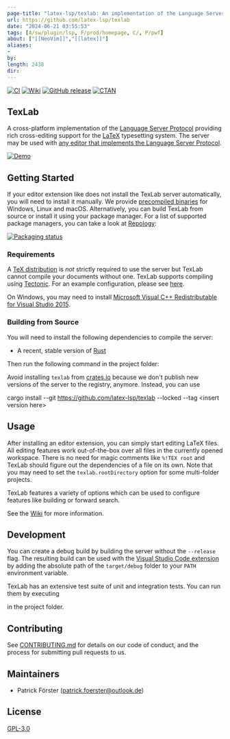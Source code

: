 ```yaml
---
page-title: "latex-lsp/texlab: An implementation of the Language Server Protocol for LaTeX"
url: https://github.com/latex-lsp/texlab
date: "2024-06-21 03:55:53"
tags: [A/sw/plugin/lsp, F/prod/homepage, C/, P/pwf]
about: ["[[NeoVim]]","[[latex]]"]
aliases: 
- 
by: 
length: 2438
dir: 
---
```


[![CI](https://github.com/latex-lsp/texlab/workflows/CI/badge.svg)](https://github.com/latex-lsp/texlab/actions) [![Wiki](https://camo.githubusercontent.com/75236a41cea4421cca696706e1defc6ad4058b443977e4be931692eeb23878ef/68747470733a2f2f696d672e736869656c64732e696f2f62616467652f646f63732d57696b692d73756363657373)](https://github.com/latex-lsp/texlab/wiki) [![GitHub release](https://camo.githubusercontent.com/3b2febfdf0e7dc87fd7e7e1efbf12e3a699ee32df59d346888ff292c0c16a717/68747470733a2f2f696d672e736869656c64732e696f2f6769746875622f72656c656173652f6c617465782d6c73702f7465786c61623f6c6162656c3d676974687562)](https://github.com/latex-lsp/texlab/releases) [![CTAN](https://camo.githubusercontent.com/84383145fe6e10ac1ec31a4a53b04b142478680bb38e9bf6642df0a0d7616c3a/68747470733a2f2f696d672e736869656c64732e696f2f6374616e2f762f7465786c6162)](https://ctan.org/pkg/texlab)

## TexLab

[](https://github.com/latex-lsp/texlab#texlab)

A cross-platform implementation of the [Language Server Protocol](https://microsoft.github.io/language-server-protocol) providing rich cross-editing support for the [LaTeX](https://www.latex-project.org/) typesetting system. The server may be used with [any editor that implements the Language Server Protocol](https://microsoft.github.io/language-server-protocol/implementors/tools/).

[![Demo](https://github.com/latex-lsp/texlab/raw/master/images/demo.gif)](https://github.com/latex-lsp/texlab/blob/master/images/demo.gif)

## Getting Started

[](https://github.com/latex-lsp/texlab#getting-started)

If your editor extension like does not install the TexLab server automatically, you will need to install it manually. We provide [precompiled binaries](https://github.com/latex-lsp/texlab/releases) for Windows, Linux and macOS. Alternatively, you can build TexLab from source or install it using your package manager. For a list of supported package managers, you can take a look at [Repology](https://repology.org/project/texlab/versions):

[![Packaging status](https://camo.githubusercontent.com/016ed8e0dd9f8a51ffaed4f8054fa42f8397e77ba85093cbf813ae163ea3c92f/68747470733a2f2f7265706f6c6f67792e6f72672f62616467652f766572746963616c2d616c6c7265706f732f7465786c61622e737667)](https://repology.org/project/texlab/versions)

### Requirements

[](https://github.com/latex-lsp/texlab#requirements)

A [TeX distribution](https://www.latex-project.org/get/#tex-distributions) is *not* strictly required to use the server but TexLab cannot compile your documents without one. TexLab supports compiling using [Tectonic](https://tectonic-typesetting.github.io/). For an example configuration, please see [here](https://github.com/latex-lsp/texlab/wiki/Tectonic).

On Windows, you may need to install [Microsoft Visual C++ Redistributable for Visual Studio 2015](https://www.microsoft.com/en-US/download/details.aspx?id=48145).

### Building from Source

[](https://github.com/latex-lsp/texlab#building-from-source)

You will need to install the following dependencies to compile the server:

-   A recent, stable version of [Rust](https://rustup.rs/)

Then run the following command in the project folder:

Avoid installing `texlab` from [crates.io](https://crates.io/crates/texlab) because we don't publish new versions of the server to the registry, anymore. Instead, you can use

cargo install --git https://github.com/latex-lsp/texlab --locked --tag <insert version here\>

## Usage

[](https://github.com/latex-lsp/texlab#usage)

After installing an editor extension, you can simply start editing LaTeX files. All editing features work out-of-the-box over all files in the currently opened workspace. There is no need for magic comments like `%!TEX root` and TexLab should figure out the dependencies of a file on its own. Note that you may need to set the `texlab.rootDirectory` option for some multi-folder projects.

TexLab features a variety of options which can be used to configure features like building or forward search.

See the [Wiki](https://github.com/latex-lsp/texlab/wiki) for more information.

## Development

[](https://github.com/latex-lsp/texlab#development)

You can create a debug build by building the server without the `--release` flag. The resulting build can be used with the [Visual Studio Code extension](https://github.com/latex-lsp/texlab-vscode) by adding the absolute path of the `target/debug` folder to your `PATH` environment variable.

TexLab has an extensive test suite of unit and integration tests. You can run them by executing

in the project folder.

## Contributing

[](https://github.com/latex-lsp/texlab#contributing)

See [CONTRIBUTING.md](https://github.com/latex-lsp/texlab/blob/master/CONTRIBUTING.md) for details on our code of conduct, and the process for submitting pull requests to us.

## Maintainers

[](https://github.com/latex-lsp/texlab#maintainers)

-   Patrick Förster ([patrick.foerster@outlook.de](mailto:patrick.foerster@outlook.de))

## License

[](https://github.com/latex-lsp/texlab#license)

[GPL-3.0](https://choosealicense.com/licenses/gpl-3.0/)